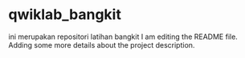 # qwiklab_bangkit
ini merupakan repositori latihan bangkit
I am editing the README file. Adding some more details about the project description.
